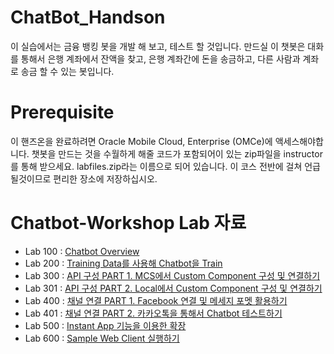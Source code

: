 # ChatBot_Handson

이 실습에서는 금융 뱅킹 봇을 개발 해 보고, 테스트 할 것입니다. 만드실 이 챗봇은 대화를 통해서 은행 계좌에서 잔액을 찾고, 은행 계좌간에 돈을 송금하고, 다른 사람과 계좌로 송금 할 수 있는 봇입니다. 

# Prerequisite 

이 핸즈온을 완료하려면 Oracle Mobile Cloud, Enterprise (OMCe)에 액세스해야합니다. 챗봇을 만드는 것을 수월하게 해줄 코드가 포함되어이 있는 zip파일을 instructor를 통해 받으세요. labfiles.zip라는 이름으로 되어 있습니다. 이 코스 전반에 걸쳐 언급 될것이므로 편리한 장소에 저장하십시오.

# Chatbot-Workshop Lab 자료

* Lab 100 : [Chatbot Overview](Lab100%20-%20Chatbot%20Overview.md)
* Lab 200 : [Training Data를 사용해 Chatbot을 Train](Lab200%20-%20Training%20Data를%20사용해%20Chatbot을%20Train.md)
* Lab 300 : [API 구성 PART 1. MCS에서 Custom Component 구성 및 연결하기](Lab300%-%API%구성%PART%1.%MCS에서%Custom%Component%구성%및%연결하기.md)
* Lab 301 : [API 구성 PART 2. Local에서 Custom Component 구성 및 연결하기](Lab300%20-%20Custom%20Component%20구현,%20수정%20및%20연결.md)
* Lab 400 : [채널 연결 PART 1. Facebook 연결 및 메세지 포멧 활용하기](Lab400%20-%20카카오톡을%20통해서%20Chatbot%20테스트하기.md)
* Lab 401 : [채널 연결 PART 2. 카카오톡을 통해서 Chatbot 테스트하기](Lab400%20-%20카카오톡을%20통해서%20Chatbot%20테스트하기.md)
* Lab 500 : [Instant App 기능을 이용한 확장](https://github.com/OracleCloudKr/ChatBot_Workshop/blob/master/Lab500%20-%20Instant%20App%20%EA%B8%B0%EB%8A%A5%EC%9D%84%20%EC%9D%B4%EC%9A%A9%ED%95%9C%20%ED%99%95%EC%9E%A5.md)
* Lab 600 : [Sample Web Client 실행하기](https://github.com/OracleCloudKr/ChatBot_Workshop/blob/master/Lab500%20-%20Instant%20App%20%EA%B8%B0%EB%8A%A5%EC%9D%84%20%EC%9D%B4%EC%9A%A9%ED%95%9C%20%ED%99%95%EC%9E%A5.md)


